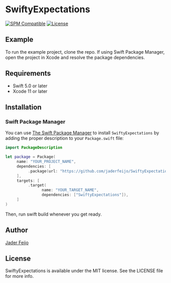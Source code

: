 # SwiftyExpectations

[![SPM Compatible](https://img.shields.io/badge/Swift_Package_Manager-compatible-brightgreen.svg?style=flat)](https://swift.org/package-manager/)
[![License](https://img.shields.io/badge/license-MIT-lightgrey.svg?style=flat)](https://github.com/jaderfeijo/SwiftyExpectations/blob/master/LICENSE)

## Example

To run the example project, clone the repo. If using Swift Package Manager, open the project in Xcode and resolve the package dependencies.

## Requirements

* Swift 5.0 or later
* Xcode 11 or later

## Installation

### Swift Package Manager

You can use [The Swift Package Manager](https://swift.org/package-manager/) to install `SwiftyExpectations` by adding the proper description to your `Package.swift` file:

```swift
import PackageDescription

let package = Package(
	 name: "YOUR_PROJECT_NAME",
	 dependencies: [
		  .package(url: "https://github.com/jaderfeijo/SwiftyExpectations.git", from: "1.0.0")
	 ],
	 targets: [
		  .target(
				name: "YOUR_TARGET_NAME",
				dependencies: ["SwiftyExpectations"]),
	 ]
)
```

Then, run swift build whenever you get ready.

## Author

[Jader Feijo](https://twitter.com/jaderfeijo)

## License

SwiftyExpectations is available under the MIT license. See the LICENSE file for more info.